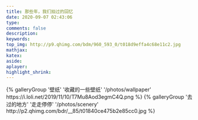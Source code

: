 ```yaml
---
title: 那些年，我们拍过的回忆
date: 2020-09-07 02:43:06
type:
comments: false
description:
keywords:
top_img: http://p9.qhimg.com/bdm/960_593_0/t018d9effa4c68e11c2.jpg
mathjax:
katex:
aside:
aplayer:
highlight_shrink:
---
```

<div class="gallery-group-main">
{% galleryGroup '壁纸' '收藏的一些壁纸' '/photos/wallpaper' https://i.loli.net/2019/11/10/T7Mu8Aod3egmC4Q.png %}
{% galleryGroup '去过的地方' '走走停停' '/photos/scenery' http://p2.qhimg.com/bdr/__85/t01840ce475b2e85cc0.jpg %}
</div>